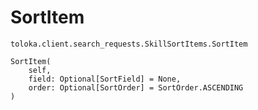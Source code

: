 # SortItem
`toloka.client.search_requests.SkillSortItems.SortItem`

```
SortItem(
    self,
    field: Optional[SortField] = None,
    order: Optional[SortOrder] = SortOrder.ASCENDING
)
```

